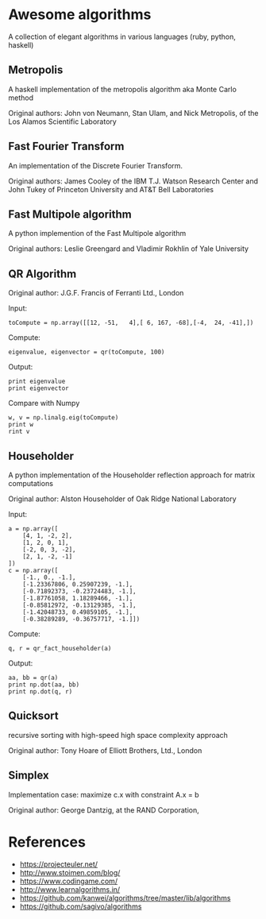 # Awesome algorithms

A collection of elegant algorithms in various languages (ruby, python, haskell)

## Metropolis

A haskell implementation of the metropolis algorithm aka Monte Carlo method

Original authors: John von Neumann, Stan Ulam, and Nick Metropolis, of the Los Alamos Scientific Laboratory

## Fast Fourier Transform

An implementation of the Discrete Fourier Transform.

Original authors: James Cooley of the IBM T.J. Watson Research Center and John Tukey of Princeton
University and AT&T Bell Laboratories

## Fast Multipole algorithm

A python implemention of the Fast Multipole algorithm

Original authors: Leslie Greengard and Vladimir Rokhlin of Yale University

## QR Algorithm

Original author: J.G.F. Francis of Ferranti Ltd., London

Input:
```
toCompute = np.array([[12, -51,   4],[ 6, 167, -68],[-4,  24, -41],])
```

Compute:
```
eigenvalue, eigenvector = qr(toCompute, 100)
```

Output:
```
print eigenvalue
print eigenvector
```

Compare with Numpy
```
w, v = np.linalg.eig(toCompute)
print w
rint v
```

## Householder

A python implementation of the Householder reflection approach for matrix computations

Original author: Alston Householder of Oak Ridge National Laboratory

Input:
```
a = np.array([
    [4, 1, -2, 2],
    [1, 2, 0, 1],
    [-2, 0, 3, -2],
    [2, 1, -2, -1]
])
c = np.array([
    [-1., 0., -1.],
    [-1.23367806, 0.25907239, -1.],
    [-0.71892373, -0.23724483, -1.],
    [-1.87761058, 1.18289466, -1.],
    [-0.85812972, -0.13129385, -1.],
    [-1.42048733, 0.49859105, -1.],
    [-0.38289289, -0.36757717, -1.]])
```
Compute:
```
q, r = qr_fact_householder(a)
```

Output:
```
aa, bb = qr(a)
print np.dot(aa, bb)
print np.dot(q, r)
```


## Quicksort

recursive sorting with high-speed high space complexity approach

Original author: Tony Hoare of Elliott Brothers, Ltd., London

## Simplex

Implementation case: maximize c.x with constraint A.x = b

Original author: George Dantzig, at the RAND Corporation,

# References
* https://projecteuler.net/
* http://www.stoimen.com/blog/
* https://www.codingame.com/
* http://www.learnalgorithms.in/
* https://github.com/kanwei/algorithms/tree/master/lib/algorithms
* https://github.com/sagivo/algorithms
